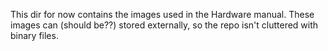 This dir for now contains the images used in the Hardware manual. These images can (should be??) stored externally, so the repo isn't cluttered with binary files.
